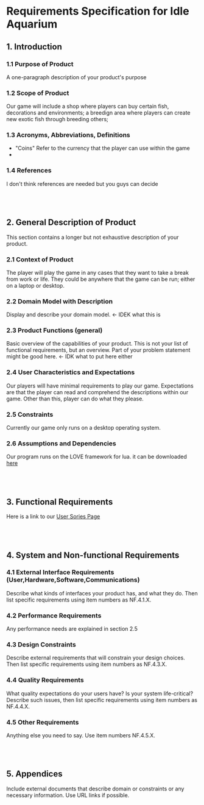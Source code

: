 # Requirements Specification for Idle Aquarium

## 1. Introduction

### 1.1 Purpose of Product  
A one-paragraph description of your product's purpose

### 1.2 Scope of Product  
Our game will include a shop where players can buy certain fish, decorations and environments; a breedign area where players can create new exotic fish through breeding others; 
  
### 1.3 Acronyms, Abbreviations, Definitions  
* "Coins" Refer to the currency that the player can use within the game
* 

### 1.4 References
I don't think references are needed but you guys can decide
<br/><br/>
<br/><br/>


## 2. General Description of Product
This section contains a longer but not exhaustive description of your product.

### 2.1 Context of Product  
The player will play the game in any cases that they want to take a break from work or life. They could be anywhere that the game can be run; either on a laptop or desktop.

### 2.2 Domain Model with Description  
Display and describe your domain model. <- IDEK what this is

### 2.3 Product Functions (general)  
Basic overview of the capabilities of your product. This is not your list of functional requirements, but an overview. Part of your problem statement might be good here.  <- IDK what to put here either

### 2.4 User Characteristics and Expectations  
Our players will have minimal requirements to play our game. Expectations are that the player can read and comprehend the descriptions within our game. Other than
this, player can do what they please.

### 2.5 Constraints
Currently our game only runs on a desktop operating system. 

### 2.6 Assumptions and Dependencies
Our program runs on the LOVE framework for lua. it can be downloaded [here](https://love2d.org/)
<br/><br/>
<br/><br/>


## 3. Functional Requirements
Here is a link to our [User Sories Page](https://knickknaack.github.io/Average-Joes/userstories)
<br/><br/>
<br/><br/>


## 4. System and Non-functional Requirements

### 4.1 External Interface Requirements (User,Hardware,Software,Communications)
Describe what kinds of interfaces your product has, and what they do. Then list specific requirements using item numbers as NF.4.1.X.

### 4.2 Performance Requirements
Any performance needs are explained in section 2.5

### 4.3 Design Constraints
Describe external requirements that will constrain your design choices. Then list specific requirements using item numbers as NF.4.3.X.

### 4.4 Quality Requirements
What quality expectations do your users have? Is your system life-critical? Describe such issues, then list specific requirements using item numbers as NF.4.4.X.

### 4.5 Other Requirements
Anything else you need to say. Use item numbers NF.4.5.X.
<br/><br/>
<br/><br/>


## 5. Appendices
Include external documents that describe domain or constraints or any necessary information. Use URL links if possible.
